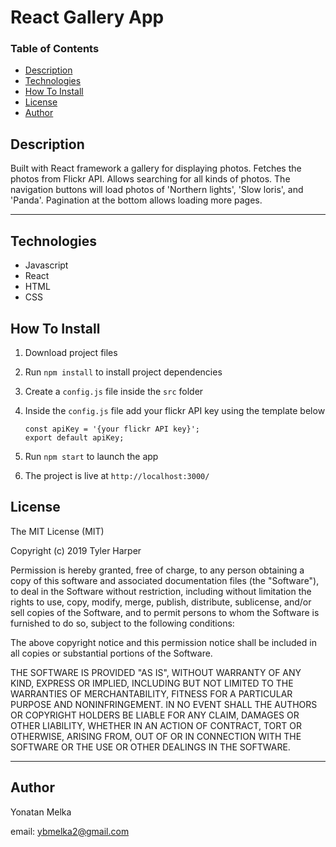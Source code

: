 # React Gallery App

### Table of Contents

- [Description](#Description)
- [Technologies](#Technologies)
- [How To Install](#How-To-Install)
- [License](#License)
- [Author](#Author)

## Description

Built with React framework a gallery for displaying photos. Fetches the photos from Flickr API. Allows searching for all kinds of photos. The navigation buttons will load photos of 'Northern lights', 'Slow loris', and 'Panda'. Pagination at the bottom allows loading more pages.

---

## Technologies

- Javascript
- React
- HTML
- CSS

## How To Install

1. Download project files

2. Run `npm install` to install project dependencies

3. Create a `config.js` file inside the `src` folder

4. Inside the `config.js` file add your flickr API key using the template below

      ```
      const apiKey = '{your flickr API key}';
      export default apiKey;
      ```

5. Run `npm start` to launch the app

6. The project is live at `http://localhost:3000/`

## License

The MIT License (MIT)

Copyright (c) 2019 Tyler Harper

Permission is hereby granted, free of charge, to any person obtaining a copy of this software and associated documentation files (the "Software"), to deal in the Software without restriction, including without limitation the rights to use, copy, modify, merge, publish, distribute, sublicense, and/or sell copies of the Software, and to permit persons to whom the Software is furnished to do so, subject to the following conditions:

The above copyright notice and this permission notice shall be included in all copies or substantial portions of the Software.

THE SOFTWARE IS PROVIDED "AS IS", WITHOUT WARRANTY OF ANY KIND, EXPRESS OR IMPLIED, INCLUDING BUT NOT LIMITED TO THE WARRANTIES OF MERCHANTABILITY, FITNESS FOR A PARTICULAR PURPOSE AND NONINFRINGEMENT. IN NO EVENT SHALL THE AUTHORS OR COPYRIGHT HOLDERS BE LIABLE FOR ANY CLAIM, DAMAGES OR OTHER LIABILITY, WHETHER IN AN ACTION OF CONTRACT, TORT OR OTHERWISE, ARISING FROM, OUT OF OR IN CONNECTION WITH THE SOFTWARE OR THE USE OR OTHER DEALINGS IN THE SOFTWARE.

---

## Author

Yonatan Melka

email: [ybmelka2@gmail.com](mailto:ybmelka2@gmail.com)

